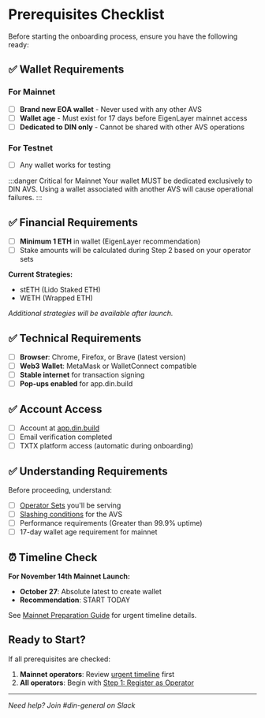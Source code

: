 # Prerequisites Checklist

Before starting the onboarding process, ensure you have the following ready:

## ✅ Wallet Requirements

### For Mainnet

- [ ] **Brand new EOA wallet** - Never used with any other AVS
- [ ] **Wallet age** - Must exist for 17 days before EigenLayer mainnet access
- [ ] **Dedicated to DIN only** - Cannot be shared with other AVS operations

### For Testnet

- [ ] Any wallet works for testing

:::danger Critical for Mainnet
Your wallet MUST be dedicated exclusively to DIN AVS. Using a wallet associated with another AVS will cause operational failures.
:::

## ✅ Financial Requirements

- [ ] **Minimum 1 ETH** in wallet (EigenLayer recommendation)
- [ ] Stake amounts will be calculated during Step 2 based on your operator sets

**Current Strategies:**
- stETH (Lido Staked ETH)
- WETH (Wrapped ETH)

*Additional strategies will be available after launch.*

## ✅ Technical Requirements

- [ ] **Browser**: Chrome, Firefox, or Brave (latest version)
- [ ] **Web3 Wallet**: MetaMask or WalletConnect compatible
- [ ] **Stable internet** for transaction signing
- [ ] **Pop-ups enabled** for app.din.build

## ✅ Account Access

- [ ] Account at [app.din.build](https://app.din.build)
- [ ] Email verification completed
- [ ] TXTX platform access (automatic during onboarding)

## ✅ Understanding Requirements

Before proceeding, understand:
- [ ] [Operator Sets](../operator-sets.md) you'll be serving
- [ ] [Slashing conditions](../slashing-and-rewards.md) for the AVS
- [ ] Performance requirements (Greater than 99.9% uptime)
- [ ] 17-day wallet age requirement for mainnet

## ⏰ Timeline Check

**For November 14th Mainnet Launch:**

- **October 27**: Absolute latest to create wallet
- **Recommendation**: START TODAY

See [Mainnet Preparation Guide](./mainnet-preparation.md) for urgent timeline details.

## Ready to Start?

If all prerequisites are checked:

1. **Mainnet operators**: Review [urgent timeline](./mainnet-preparation.md) first
2. **All operators**: Begin with [Step 1: Register as Operator](./step-1-register-operator.md)

---

*Need help? Join #din-general on Slack*
